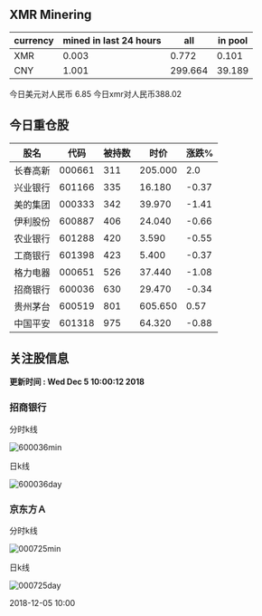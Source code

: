 ## XMR Minering

|currency|mined in last 24 hours|all|in pool|
|---|---|---|---|
|XMR|0.003|0.772|0.101|
|CNY|1.001|299.664|39.189|

今日美元对人民币 6.85	今日xmr对人民币388.02


## 今日重仓股 

|股名|代码|被持数|时价|涨跌%|
|---|---|---|---|---|
|长春高新|000661|311|205.000|2.0|
|兴业银行|601166|335|16.180|-0.37|
|美的集团|000333|342|39.970|-1.41|
|伊利股份|600887|406|24.040|-0.66|
|农业银行|601288|420|3.590|-0.55|
|工商银行|601398|423|5.400|-0.37|
|格力电器|000651|526|37.440|-1.08|
|招商银行|600036|630|29.470|-0.34|
|贵州茅台|600519|801|605.650|0.57|
|中国平安|601318|975|64.320|-0.88|

## 关注股信息
**更新时间 : Wed Dec  5 10:00:12 2018**
### 招商银行 
分时k线

![600036min](http://image.sinajs.cn/newchart/min/n/sh600036.gif)

日k线

![600036day](http://image.sinajs.cn/newchart/daily/n/sh600036.gif)

### 京东方Ａ 
分时k线

![000725min](http://image.sinajs.cn/newchart/min/n/sz000725.gif)

日k线

![000725day](http://image.sinajs.cn/newchart/daily/n/sz000725.gif)

2018-12-05 10:00